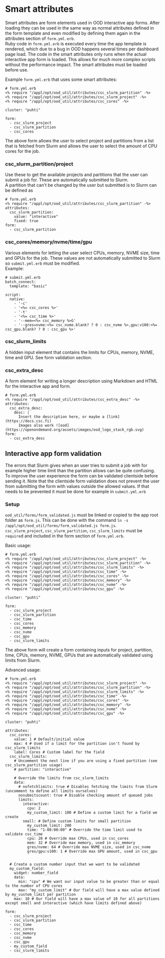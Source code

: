 # Smart attributes

Smart attributes are form elements used in OOD interactive app forms. After loading they can be used in the same way as normal attributes defined in the form template and even modified by defining them again in the attributes section of `form.yml.erb`.  
Ruby code in `form.yml.erb` is executed every time the app template is rendered, which due to a bug in OOD happens several times per dashboard page load. The code in the smart attributes only runs when the actual interactive app form is loaded. This allows for much more complex scripts without the performance impact. The smart attributes must be loaded before use.  
  
Example `form.yml.erb` that uses some smart attributes:
```
# form.yml.erb
<% require "/appl/opt/ood_util/attributes/csc_slurm_partition" -%>
<% require "/appl/opt/ood_util/attributes/csc_slurm_project" -%>
<% require "/appl/opt/ood_util/attributes/csc_cores" -%>

cluster: "puhti"

form:
  - csc_slurm_project
  - csc_slurm_partition
  - csc_cores
```
The above form allows the user to select project and partitions from a list that is fetched from Slurm and allows the user to select the amount of CPU cores for the job.

### csc_slurm_partition/project
Use these to get the available projects and partitions that the user can submit a job for. These are automatically submitted to Slurm.  
A partition that can't be changed by the user but submitted is to Slurm can be defined as
```
# form.yml.erb
<% require "/appl/opt/ood_util/attributes/csc_slurm_partition" -%>
attributes:
  csc_slurm_partition:
    value: "interactive"
    fixed: true
form:
  - csc_slurm_partition
```

### csc_cores/memory/nvme/time/gpu
Various elements for letting the user select CPUs, memory, NVME size, time and GPUs for the job. These values are not automatically submitted to Slurm so `submit.yml.erb` must be modified.  
Example:
```
# submit.yml.erb
batch_connect:
  template: "basic"

script:
  native:
    - '-c'
    - '<%= csc_cores %>'
    - '-t'
    - '<%= csc_time %>'
    - '--mem=<%= csc_memory %>G'
    - '--gres=nvme:<%= csc_nvme.blank? ? 0 : csc_nvme %>,gpu:v100:<%= csc_gpu.blank? ? 0 : csc_gpu %>'
```


### csc_slurm_limits
A hidden input element that contains the limits for CPUs, memory, NVME, time and GPU. See form validation section.

### csc_extra_desc
A form element for writing a longer description using Markdown and HTML for the interactive app and form.  
```
# form.yml.erb
<% require "/appl/opt/ood_util/attributes/csc_extra_desc" -%>
attributes:
  csc_extra_desc:
    desc: |
      Insert the description here, or maybe a [link](https://docs.csc.fi)
      Images also work ![ood](https://openondemand.org/assets/images/ood_logo_stack_rgb.svg)
form:
  - csc_extra_desc
```

## Interactive app form validation
The errors that Slurm gives when an user tries to submit a job with for example higher time limit than the partition allows can be quite confusing. To improve the user experience the form can be validated clientside before sending it. Note that the clientside form validation does not prevent the user from submitting the form with values outside the allowed values. If that needs to be prevented it must be done for example in `submit.yml.erb`

### Setup
`ood_util/forms/form_validated.js` must be linked or copied to the app root folder as `form.js`. This can be done with the command `ln -s /appl/opt/ood_util/forms/form_validated.js form.js`.  
`csc_slurm_project`, `csc_slurm_partition`, `csc_slurm_limits` must be `require`d and included in the form section of `form.yml.erb`.

Basic usage:
```
# form.yml.erb
<% require "/appl/opt/ood_util/attributes/csc_slurm_project" -%>
<% require "/appl/opt/ood_util/attributes/csc_slurm_partition" -%>
<% require "/appl/opt/ood_util/attributes/csc_slurm_limits" -%>
<% require "/appl/opt/ood_util/attributes/csc_time" -%>
<% require "/appl/opt/ood_util/attributes/csc_cores" -%>
<% require "/appl/opt/ood_util/attributes/csc_memory" -%>
<% require "/appl/opt/ood_util/attributes/csc_nvme" -%>
<% require "/appl/opt/ood_util/attributes/csc_gpu" -%>

cluster: "puhti"

form:
  - csc_slurm_project
  - csc_slurm_partition
  - csc_time
  - csc_cores
  - csc_memory
  - csc_nvme
  - csc_gpu
  - csc_slurm_limits
```
The above form will create a form containing inputs for project, partition, time, CPUs, memory, NVME, GPUs that are automatically validated using limits from Slurm.  

Advanced usage:
```
# form.yml.erb
<% require "/appl/opt/ood_util/attributes/csc_slurm_project" -%>
<% require "/appl/opt/ood_util/attributes/csc_slurm_partition" -%>
<% require "/appl/opt/ood_util/attributes/csc_slurm_limits" -%>
<% require "/appl/opt/ood_util/attributes/csc_time" -%>
<% require "/appl/opt/ood_util/attributes/csc_cores" -%>
<% require "/appl/opt/ood_util/attributes/csc_memory" -%>
<% require "/appl/opt/ood_util/attributes/csc_nvme" -%>
<% require "/appl/opt/ood_util/attributes/csc_gpu" -%>

cluster: "puhti"

attributes:
  csc_cores:
    value: 1 # Default/initial value
    max: 4 # Used if a limit for the partition isn't found by csc_slurm_limits
    label: Cores # Custom label for the field
  csc_slurm_limits:
    # Uncomment the next line if you are using a fixed partition (see csc_slurm_partition usage)
    # partition: "interactive"

    # Override the limits from csc_slurm_limits
    data:
      # nofetchlimits: true # Disables fetching the limits from Slurm (uncomment to define all limits ourselves)
      nosubmitscount: true # Disable checking amount of queued jobs
      limits:
        interactive:
          cpu: 2
          my_custom_limit: 100 # Define a custom limit for a field we create
        small: # Define custom limits for small partition
          my_custom_limit: 200
          time: "1-00:00:00" # Override the time limit used to validate csc_time
          cpu: 20 # Override max CPUs, used in csc_cores
          mem: 32 # Override max memory, used in csc_memory
          gres/nvme: 64 # Override max NVME size, used in csc_nvme
          gres/gpu:v100: 1 # Override max GPU amount, used in csc_gpu
  

  # Create a custom number input that we want to be validated
  my_custom_field:
    widget: number_field
    data:
      min: "cpu" # We want our input value to be greater than or equal to the number of CPU cores
      max: "my_custom_limit" # Our field will have a max value defined by my_custom_limit per partition
    max: 10 # Our field will have a max value of 10 for all partitions except small and interactive (which have limits defined above)

form:
  - csc_slurm_project
  - csc_slurm_partition
  - csc_time
  - csc_cores
  - csc_memory
  - csc_nvme
  - csc_gpu
  - my_custom_field
  - csc_slurm_limits
```
